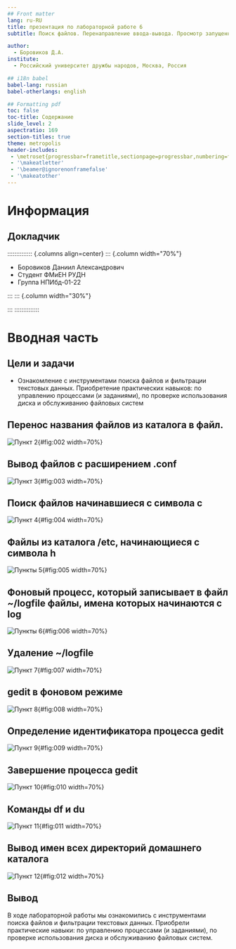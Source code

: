 ```yaml
---
## Front matter
lang: ru-RU
title: презентация по лабораторной работе 6
subtitle: Поиск файлов. Перенаправление ввода-вывода. Просмотр запущенных процессов

author:
  - Боровиков Д.А.
institute:
  - Российский университет дружбы народов, Москва, Россия

## i18n babel
babel-lang: russian
babel-otherlangs: english

## Formatting pdf
toc: false
toc-title: Содержание
slide_level: 2
aspectratio: 169
section-titles: true
theme: metropolis
header-includes:
 - \metroset{progressbar=frametitle,sectionpage=progressbar,numbering=fraction}
 - '\makeatletter'
 - '\beamer@ignorenonframefalse'
 - '\makeatother'
---
```


# Информация

## Докладчик

:::::::::::::: {.columns align=center}
::: {.column width="70%"}

  * Боровиков Даниил Александрович
  * Студент ФМиЕН РУДН
  * Группа НПИбд-01-22

:::
::: {.column width="30%"}

:::
::::::::::::::

# Вводная часть

## Цели и задачи

- Ознакомление с инструментами поиска файлов и фильтрации текстовых данных. Приобретение практических навыков: по управлению процессами (и заданиями), по проверке использования диска и обслуживанию файловых систем

## Перенос названия файлов из каталога в файл.

![Пункт 2](image/2.png){#fig:002 width=70%}

## Вывод файлов с расширением .conf

![Пункт 3](image/3.png){#fig:003 width=70%}

## Поиск файлов начинавшиеся с символа c
![Пункт 4](image/4.png){#fig:004 width=70%}

## Файлы из каталога /etc, начинающиеся с символа h

![Пункты 5](image/5.png){#fig:005 width=70%}

## Фоновый процесс, который записывает в файл ~/logfile файлы, имена которых начинаются с log
![Пункты 6](image/6.png){#fig:006 width=70%}

## Удаление ~/logfile

![Пункт 7](image/7.png){#fig:007 width=70%}

## gedit в фоновом режиме

![Пункт 8](image/8.png){#fig:008 width=70%}

## Определение идентификатора процесса gedit

![Пункт 9](image/9.png){#fig:009 width=70%}

## Завершение процесса gedit

![Пункт 10](image/10.png){#fig:010 width=70%}

## Команды df и du

![Пункт 11](image/11.png){#fig:011 width=70%}

## Вывод имен всех директорий домашнего каталога

![Пункт 12](image/12.png){#fig:012 width=70%}

## Вывод

В ходе лабораторной работы мы ознакомились с инструментами поиска файлов и фильтрации текстовых данных. Приобрели практические навыки: по управлению процессами (и заданиями), по проверке использования диска и обслуживанию файловых систем.


